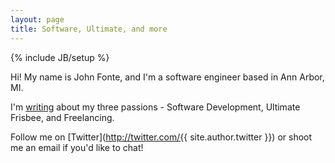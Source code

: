 ```yaml
---
layout: page
title: Software, Ultimate, and more
---
```

{% include JB/setup %}

Hi! My name is John Fonte, and I'm a software engineer based in Ann Arbor, MI.

I'm [writing](/blog) about my three passions - Software Development, Ultimate Frisbee, and Freelancing.

Follow me on [Twitter](http://twitter.com/{{ site.author.twitter }}) or shoot me an email if you'd like to chat!
